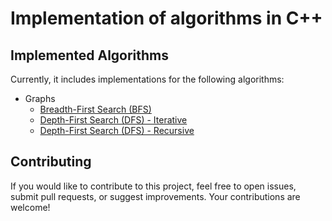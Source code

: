 # Implementation of algorithms in C++
## Implemented Algorithms
Currently, it includes implementations for the following algorithms:
* Graphs
   - [Breadth-First Search (BFS)](https://github.com/sindhu213/Algorithms/blob/main/Graph/bfs.cpp)
  - [Depth-First Search (DFS) - Iterative](https://github.com/sindhu213/Algorithms/blob/main/Graph/dfs-iterative.cpp)
  - [Depth-First Search (DFS) - Recursive](https://github.com/sindhu213/Algorithms/blob/main/Graph/dfs-recursive.cpp)
 
## Contributing
If you would like to contribute to this project, feel free to open issues, submit pull requests, or suggest improvements. Your contributions are welcome!
